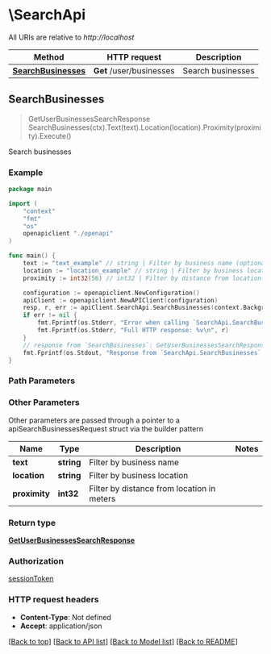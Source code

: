 # \SearchApi

All URIs are relative to *http://localhost*

Method | HTTP request | Description
------------- | ------------- | -------------
[**SearchBusinesses**](SearchApi.md#SearchBusinesses) | **Get** /user/businesses | Search businesses



## SearchBusinesses

> GetUserBusinessesSearchResponse SearchBusinesses(ctx).Text(text).Location(location).Proximity(proximity).Execute()

Search businesses



### Example

```go
package main

import (
    "context"
    "fmt"
    "os"
    openapiclient "./openapi"
)

func main() {
    text := "text_example" // string | Filter by business name (optional)
    location := "location_example" // string | Filter by business location (optional)
    proximity := int32(56) // int32 | Filter by distance from location in meters (optional)

    configuration := openapiclient.NewConfiguration()
    apiClient := openapiclient.NewAPIClient(configuration)
    resp, r, err := apiClient.SearchApi.SearchBusinesses(context.Background()).Text(text).Location(location).Proximity(proximity).Execute()
    if err != nil {
        fmt.Fprintf(os.Stderr, "Error when calling `SearchApi.SearchBusinesses``: %v\n", err)
        fmt.Fprintf(os.Stderr, "Full HTTP response: %v\n", r)
    }
    // response from `SearchBusinesses`: GetUserBusinessesSearchResponse
    fmt.Fprintf(os.Stdout, "Response from `SearchApi.SearchBusinesses`: %v\n", resp)
}
```

### Path Parameters



### Other Parameters

Other parameters are passed through a pointer to a apiSearchBusinessesRequest struct via the builder pattern


Name | Type | Description  | Notes
------------- | ------------- | ------------- | -------------
 **text** | **string** | Filter by business name | 
 **location** | **string** | Filter by business location | 
 **proximity** | **int32** | Filter by distance from location in meters | 

### Return type

[**GetUserBusinessesSearchResponse**](GetUserBusinessesSearchResponse.md)

### Authorization

[sessionToken](../README.md#sessionToken)

### HTTP request headers

- **Content-Type**: Not defined
- **Accept**: application/json

[[Back to top]](#) [[Back to API list]](../README.md#documentation-for-api-endpoints)
[[Back to Model list]](../README.md#documentation-for-models)
[[Back to README]](../README.md)

